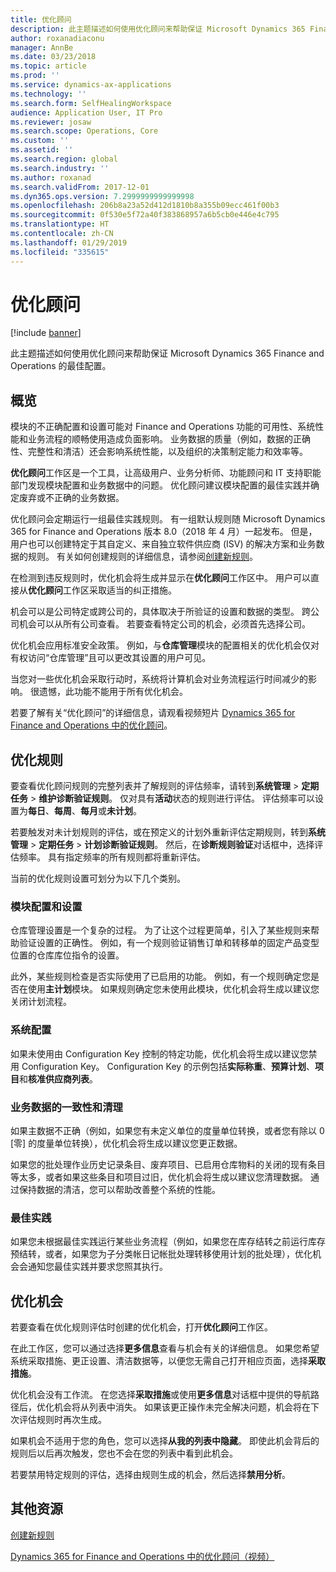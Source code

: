 ```yaml
---
title: 优化顾问
description: 此主题描述如何使用优化顾问来帮助保证 Microsoft Dynamics 365 Finance and Operations 的最佳配置。
author: roxanadiaconu
manager: AnnBe
ms.date: 03/23/2018
ms.topic: article
ms.prod: ''
ms.service: dynamics-ax-applications
ms.technology: ''
ms.search.form: SelfHealingWorkspace
audience: Application User, IT Pro
ms.reviewer: josaw
ms.search.scope: Operations, Core
ms.custom: ''
ms.assetid: ''
ms.search.region: global
ms.search.industry: ''
ms.author: roxanad
ms.search.validFrom: 2017-12-01
ms.dyn365.ops.version: 7.2999999999999998
ms.openlocfilehash: 206b8a23a52d412d1810b8a355b09ecc461f00b3
ms.sourcegitcommit: 0f530e5f72a40f383868957a6b5cb0e446e4c795
ms.translationtype: HT
ms.contentlocale: zh-CN
ms.lasthandoff: 01/29/2019
ms.locfileid: "335615"
---
```

# <a name="optimization-advisor"></a>优化顾问

[!include [banner](../includes/banner.md)]

此主题描述如何使用优化顾问来帮助保证 Microsoft Dynamics 365 Finance and Operations 的最佳配置。

## <a name="overview"></a>概览

模块的不正确配置和设置可能对 Finance and Operations 功能的可用性、系统性能和业务流程的顺畅使用造成负面影响。 业务数据的质量（例如，数据的正确性、完整性和清洁）还会影响系统性能，以及组织的决策制定能力和效率等。

**优化顾问**工作区是一个工具，让高级用户、业务分析师、功能顾问和 IT 支持职能部门发现模块配置和业务数据中的问题。 优化顾问建议模块配置的最佳实践并确定废弃或不正确的业务数据。

优化顾问会定期运行一组最佳实践规则。 有一组默认规则随 Microsoft Dynamics 365 for Finance and Operations 版本 8.0（2018 年 4 月）一起发布。 但是，用户也可以创建特定于其自定义、来自独立软件供应商 (ISV) 的解决方案和业务数据的规则。 有关如何创建规则的详细信息，请参阅[创建新规则](./create-rules-optimization-advisor.md)。

在检测到违反规则时，优化机会将生成并显示在**优化顾问**工作区中。 用户可以直接从**优化顾问**工作区采取适当的纠正措施。

机会可以是公司特定或跨公司的，具体取决于所验证的设置和数据的类型。 跨公司机会可以从所有公司查看。 若要查看特定公司的机会，必须首先选择公司。

优化机会应用标准安全政策。 例如，与**仓库管理**模块的配置相关的优化机会仅对有权访问“仓库管理”且可以更改其设置的用户可见。

当您对一些优化机会采取行动时，系统将计算机会对业务流程运行时间减少的影响。 很遗憾，此功能不能用于所有优化机会。

若要了解有关“优化顾问”的详细信息，请观看视频短片 [Dynamics 365 for Finance and Operations 中的优化顾问](https://www.youtube.com/watch?v=MRsAzgFCUSQ)。

## <a name="optimization-rules"></a>优化规则

要查看优化顾问规则的完整列表并了解规则的评估频率，请转到**系统管理** &gt; **定期任务** &gt; **维护诊断验证规则**。 仅对具有**活动**状态的规则进行评估。 评估频率可以设置为**每日**、**每周**、**每月**或**未计划**。

若要触发对未计划规则的评估，或在预定义的计划外重新评估定期规则，转到**系统管理** &gt; **定期任务** &gt; **计划诊断验证规则**。 然后，在**诊断规则验证**对话框中，选择评估频率。 具有指定频率的所有规则都将重新评估。

当前的优化规则设置可划分为以下几个类别。

### <a name="module-configuration-and-setup"></a>模块配置和设置

仓库管理设置是一个复杂的过程。 为了让这个过程更简单，引入了某些规则来帮助验证设置的正确性。 例如，有一个规则验证销售订单和转移单的固定产品变型位置的仓库库位指令的设置。

此外，某些规则检查是否实际使用了已启用的功能。 例如，有一个规则确定您是否在使用**主计划**模块。 如果规则确定您未使用此模块，优化机会将生成以建议您关闭计划流程。

### <a name="system-configuration"></a>系统配置

如果未使用由 Configuration Key 控制的特定功能，优化机会将生成以建议您禁用 Configuration Key。 Configuration Key 的示例包括**实际称重**、**预算计划**、**项目**和**核准供应商列表**。

### <a name="business-data-consistency-and-cleanup"></a>业务数据的一致性和清理

如果主数据不正确（例如，如果您有未定义单位的度量单位转换，或者您有除以 0 \[零\] 的度量单位转换），优化机会将生成以建议您更正数据。 

如果您的批处理作业历史记录条目、废弃项目、已启用仓库物料的关闭的现有条目等太多，或者如果这些条目和项目过旧，优化机会将生成以建议您清理数据。 通过保持数据的清洁，您可以帮助改善整个系统的性能。

### <a name="best-practices"></a>最佳实践

如果您未根据最佳实践运行某些业务流程（例如，如果您在库存结转之前运行库存预结转，或者，如果您为子分类帐日记帐批处理转移使用计划的批处理），优化机会会通知您最佳实践并要求您照其执行。

## <a name="optimization-opportunities"></a>优化机会

若要查看在优化规则评估时创建的优化机会，打开**优化顾问**工作区。

在此工作区，您可以通过选择**更多信息**查看与机会有关的详细信息。 如果您希望系统采取措施、更正设置、清洁数据等，以便您无需自己打开相应页面，选择**采取措施**。

优化机会没有工作流。 在您选择**采取措施**或使用**更多信息**对话框中提供的导航路径后，优化机会将从列表中消失。 如果该更正操作未完全解决问题，机会将在下次评估规则时再次生成。

如果机会不适用于您的角色，您可以选择**从我的列表中隐藏**。 即使此机会背后的规则后以后再次触发，您也不会在您的列表中看到此机会。

若要禁用特定规则的评估，选择由规则生成的机会，然后选择**禁用分析**。

## <a name="additional-resources"></a>其他资源

[创建新规则](./create-rules-optimization-advisor.md)

[Dynamics 365 for Finance and Operations 中的优化顾问（视频）](https://www.youtube.com/watch?v=MRsAzgFCUSQ)
